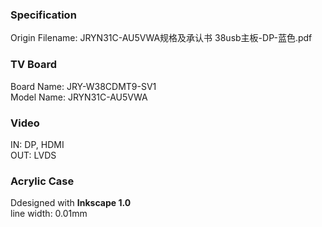 ### Specification
Origin Filename: JRYN31C-AU5VWA规格及承认书 38usb主板-DP-蓝色.pdf

### TV Board
Board Name: JRY-W38CDMT9-SV1  
Model Name: JRYN31C-AU5VWA

### Video
IN: DP, HDMI  
OUT: LVDS

### Acrylic Case
Ddesigned with **Inkscape 1.0**  
line width: 0.01mm
